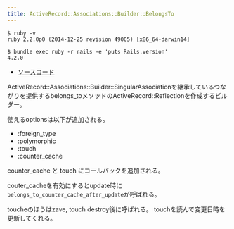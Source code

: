 ```yaml
---
title: ActiveRecord::Associations::Builder::BelongsTo
---
```


```
$ ruby -v
ruby 2.2.0p0 (2014-12-25 revision 49005) [x86_64-darwin14]
```

```
$ bundle exec ruby -r rails -e 'puts Rails.version'
4.2.0
```

* [ソースコード](https://github.com/rails/rails/blob/v4.2.0/activerecord/lib/active_record/associations/builder/belongs_to.rb)

ActiveRecord::Associations::Builder::SingularAssociationを継承しているつながりを提供するbelongs_toメソッドのActiveRecord::Reflectionを作成するビルダー。


使えるoptionsは以下が追加される。

* :foreign_type
* :polymorphic
* :touch
* :counter_cache


counter_cache と touch にコールバックを追加される。

couter_cacheを有効にするとupdate時に`belongs_to_counter_cache_after_update`が呼ばれる。

toucheのほうはzave, touch destroy後に呼ばれる。
touchを読んで変更日時を更新してくれる。
